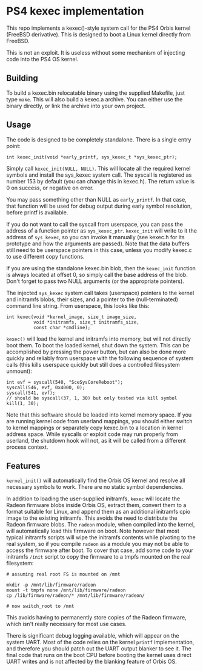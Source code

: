 # PS4 kexec implementation

This repo implements a kexec()-style system call for the PS4 Orbis kernel
(FreeBSD derivative). This is designed to boot a Linux kernel directly from
FreeBSD.

This is not an exploit. It is useless without some mechanism of injecting code
into the PS4 OS kernel.

## Building

To build a kexec.bin relocatable binary using the supplied Makefile, just type
`make`. This will also build a kexec.a archive. You can either use the binary
directly, or link the archive into your own project.

## Usage

The code is designed to be completely standalone. There is a single entry point:

    int kexec_init(void *early_printf, sys_kexec_t *sys_kexec_ptr);

Simply call `kexec_init(NULL, NULL)`. This will locate all the required kernel
symbols and install the sys_kexec system call. The syscall is registered
as number 153 by default (you can change this in kexec.h). The return value
is 0 on success, or negative on error.

You may pass something other than NULL as `early_printf`. In that case, that
function will be used for debug output during early symbol resolution, before
printf is available.

If you do not want to call the syscall from userspace, you can pass the address
of a function pointer as `sys_kexec_ptr`. `kexec_init` will write to it the
address of `sys_kexec`, so you can invoke it manually (see kexec.h for
its prototype and how the arguments are passed). Note that the data buffers
still need to be userspace pointers in this case, unless you modify kexec.c to
use different copy functions.

If you are using the standalone kexec.bin blob, then the `kexec_init` function
is always located at offset 0, so simply call the base address of the blob.
Don't forget to pass two NULL arguments (or the appropriate pointers).

The injected `sys_kexec` system call takes (userspace) pointers to the kernel
and initramfs blobs, their sizes, and a pointer to the (null-terminated) command
line string. From userspace, this looks like this:

    int kexec(void *kernel_image, size_t image_size,
              void *initramfs, size_t initramfs_size,
              const char *cmdline);

`kexec()` will load the kernel and initramfs into memory, but will not directly
boot them. To boot the loaded kernel, shut down the system. This can be
accomplished by pressing the power button, but can also be done more quickly
and reliably from userspace with the following sequence of system calls (this
kills userspace quickly but still does a controlled filesystem unmount):

    int evf = syscall(540, "SceSysCoreReboot");
    syscall(546, evf, 0x4000, 0);
    syscall(541, evf);
    // should be syscall(37, 1, 30) but only tested via kill symbol
    kill(1, 30);

Note that this software should be loaded into kernel memory space. If you are
running kernel code from userland mappings, you should either switch to kernel
mappings or separately copy kexec.bin to a location in kernel address space.
While syscalls or exploit code may run properly from userland, the shutdown hook
will not, as it will be called from a different process context.

## Features

`kernel_init()` will automatically find the Orbis OS kernel and resolve all
necessary symbols to work. There are no static symbol dependencies.

In addition to loading the user-supplied initramfs, `kexec` will locate the
Radeon firmware blobs inside Orbis OS, extract them, convert them to a format
suitable for Linux, and append them as an additional initramfs cpio image to
the existing initramfs. This avoids the need to distribute the Radeon firmware
blobs. The `radeon` module, when compiled into the kernel, will automatically
load this firmware on boot. Note however that most typical initramfs scripts
will wipe the initramfs contents while pivoting to the real system, so if you
compile `radeon` as a module you may not be able to access the firmware after
boot. To cover that case, add some code to your initramfs `/init` script to
copy the firmware to a tmpfs mounted on the real filesystem:

    # assuming real root FS is mounted on /mnt
    
    mkdir -p /mnt/lib/firmware/radeon
    mount -t tmpfs none /mnt/lib/firmware/radeon
    cp /lib/firmware/radeon/* /mnt/lib/firmware/radeon/
    
    # now switch_root to /mnt

This avoids having to permanently store copies of the Radeon firmware, which
isn't really necessary for most use cases.

There is significant debug logging available, which will appear on the system
UART. Most of the code relies on the kernel `printf` implementation, and
therefore you should patch out the UART output blanker to see it. The final
code that runs on the boot CPU before booting the kernel uses direct UART
writes and is not affected by the blanking feature of Orbis OS.
